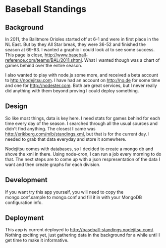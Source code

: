 # Baseball Standings

## Background
In 2011, the Balitmore Orioles started off at 6-1 and were in first place in the NL East.  But by they All Star break, they were 36-52 and finished the season at 69-93.  I wanted a graphic I could look at to see some success.  This page is close, http://www.baseball-reference.com/teams/BAL/2011.shtml.  What I wanted though was a chart of games behind over the entire season.

I also wanted to play with node.js some more, and received a beta account to http://nodejitsu.com.  I have had an account on http://no.de for some time and one for http://nodester.com.  Both are great services, but I never really did anything with them beyond proving I could deploy something.

## Design
So like most things, data is key here.  I need stats for games behind for each time every day of the season.  I searched through all the usual sources and didn't find anything.  The closest I came was http://erikberg.com/mlb/standings.xml, but that is for the current day.  I needed to grab that data everyday and store it somewhere.

Nodejitsu comes with databases, so I decided to create a mongo db and shove the xml in there.  Using node-cron, I can run a job every morning to do that.  The next steps are to come up with a json respresentation of the data I want and then create graphs for each division.

## Development
If you want try this app yourself, you will need to copy the mongo.conf.sample to mongo.conf and fill it in with your MongoDB configuration info.

## Deployment
This app is current deployed to http://baseball-standings.nodejitsu.com/.  Nothing exciting yet, just gathering data in the background for a while until I get time to make it informative.

